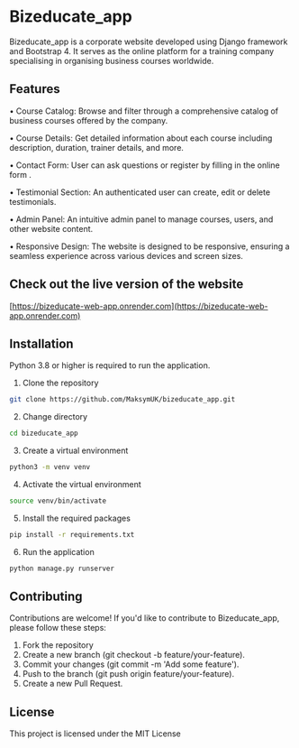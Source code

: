 # Bizeducate_app

Bizeducate_app is a corporate website developed using Django framework and Bootstrap 4. 
It serves as the online platform for a training company specialising in organising business courses worldwide.

## Features
• Course Catalog: Browse and filter through a comprehensive catalog of business courses offered by the company.

• Course Details: Get detailed information about each course including description, duration, trainer details, and more.

• Contact Form: User can ask questions or register by filling in the online form .

• Testimonial Section: An authenticated user can create, edit or delete testimonials.

• Admin Panel: An intuitive admin panel to manage courses, users, and other website content.

• Responsive Design: The website is designed to be responsive, ensuring a seamless experience across various devices and screen sizes.

## Check out the live version of the website
[https://bizeducate-web-app.onrender.com](https://bizeducate-web-app.onrender.com)

## Installation
Python 3.8 or higher is required to run the application.
1. Clone the repository
```bash 
git clone https://github.com/MaksymUK/bizeducate_app.git
```
2. Change directory
```bash
cd bizeducate_app
```
3. Create a virtual environment
```bash
python3 -m venv venv
```
4. Activate the virtual environment
```bash
source venv/bin/activate
```
5. Install the required packages
```bash
pip install -r requirements.txt
```
6. Run the application
```bash
python manage.py runserver
```
## Contributing
Contributions are welcome! If you'd like to contribute to Bizeducate_app, please follow these steps:
1. Fork the repository
2. Create a new branch (git checkout -b feature/your-feature).
3. Commit your changes (git commit -m 'Add some feature').
4. Push to the branch (git push origin feature/your-feature).
5. Create a new Pull Request.

## License
This project is licensed under the MIT License
